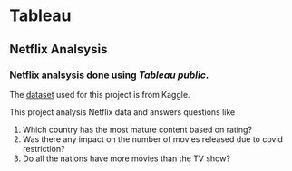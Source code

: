 # Tableau
## Netflix Analsysis 
### Netflix analsysis done using *Tableau public*. 

The [dataset](https://www.kaggle.com/shivamb/netflix-shows) used for this project is from Kaggle. 

This project analysis Netflix data and answers questions like 
1. Which country has the most mature content based on rating?
2. Was there any impact on the number of movies released due to covid restriction?
3. Do all the nations have more movies than the TV show? 
